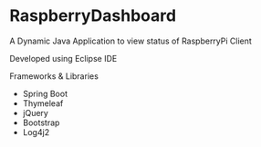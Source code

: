 # RaspberryDashboard
A Dynamic Java Application to view status of RaspberryPi Client

Developed using Eclipse IDE

Frameworks & Libraries

- Spring Boot
- Thymeleaf
- jQuery
- Bootstrap
- Log4j2
